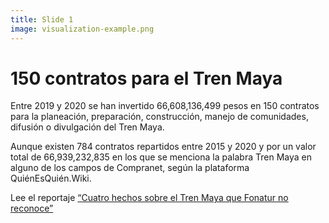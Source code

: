```yaml
---
title: Slide 1
image: visualization-example.png
---
```


# 150 contratos para el Tren Maya

Entre 2019 y 2020 se han invertido 66,608,136,499 pesos en 150 contratos para la planeación, preparación, construcción, manejo de comunidades, difusión o divulgación del Tren Maya. 

Aunque existen 784 contratos repartidos entre 2015 y 2020 y por un valor total de 66,939,232,835 en los que se menciona la palabra Tren Maya en alguno de los campos de Compranet, según la plataforma QuiénEsQuién.Wiki. 

Lee el reportaje [“Cuatro hechos sobre el Tren Maya que Fonatur no reconoce”](2020-12-02-cuatro-hechos-sobre-el-tren-maya.html)
